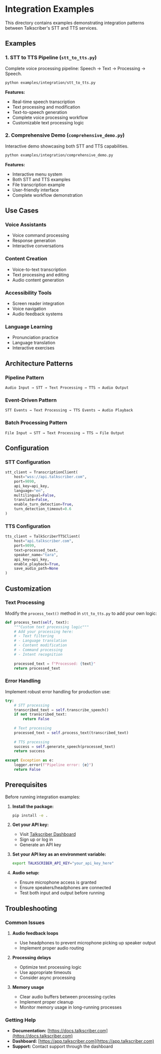 # Integration Examples

This directory contains examples demonstrating integration patterns between Talkscriber's STT and TTS services.

## Examples

### 1. STT to TTS Pipeline (`stt_to_tts.py`)
Complete voice processing pipeline: Speech → Text → Processing → Speech.

```bash
python examples/integration/stt_to_tts.py
```

**Features:**
- Real-time speech transcription
- Text processing and modification
- Text-to-speech generation
- Complete voice processing workflow
- Customizable text processing logic

### 2. Comprehensive Demo (`comprehensive_demo.py`)
Interactive demo showcasing both STT and TTS capabilities.

```bash
python examples/integration/comprehensive_demo.py
```

**Features:**
- Interactive menu system
- Both STT and TTS examples
- File transcription example
- User-friendly interface
- Complete workflow demonstration

## Use Cases

### Voice Assistants
- Voice command processing
- Response generation
- Interactive conversations

### Content Creation
- Voice-to-text transcription
- Text processing and editing
- Audio content generation

### Accessibility Tools
- Screen reader integration
- Voice navigation
- Audio feedback systems

### Language Learning
- Pronunciation practice
- Language translation
- Interactive exercises

## Architecture Patterns

### Pipeline Pattern
```
Audio Input → STT → Text Processing → TTS → Audio Output
```

### Event-Driven Pattern
```
STT Events → Text Processing → TTS Events → Audio Playback
```

### Batch Processing Pattern
```
File Input → STT → Text Processing → TTS → File Output
```

## Configuration

### STT Configuration
```python
stt_client = TranscriptionClient(
    host="wss://api.talkscriber.com",
    port=9090,
    api_key=api_key,
    language="en",
    multilingual=False,
    translate=False,
    enable_turn_detection=True,
    turn_detection_timeout=0.6
)
```

### TTS Configuration
```python
tts_client = TalkScriberTTSClient(
    host="api.talkscriber.com",
    port=9099,
    text=processed_text,
    speaker_name="tara",
    api_key=api_key,
    enable_playback=True,
    save_audio_path=None
)
```

## Customization

### Text Processing
Modify the `process_text()` method in `stt_to_tts.py` to add your own logic:

```python
def process_text(self, text):
    """Custom text processing logic"""
    # Add your processing here:
    # - Text filtering
    # - Language translation
    # - Content modification
    # - Command processing
    # - Intent recognition
    
    processed_text = f"Processed: {text}"
    return processed_text
```

### Error Handling
Implement robust error handling for production use:

```python
try:
    # STT processing
    transcribed_text = self.transcribe_speech()
    if not transcribed_text:
        return False
    
    # Text processing
    processed_text = self.process_text(transcribed_text)
    
    # TTS processing
    success = self.generate_speech(processed_text)
    return success
    
except Exception as e:
    logger.error(f"Pipeline error: {e}")
    return False
```

## Prerequisites

Before running integration examples:

1. **Install the package:**
   ```bash
   pip install -e .
   ```

2. **Get your API key:**
   - Visit [Talkscriber Dashboard](https://app.talkscriber.com)
   - Sign up or log in
   - Generate an API key

3. **Set your API key as an environment variable:**
   ```bash
   export TALKSCRIBER_API_KEY="your_api_key_here"
   ```

4. **Audio setup:**
   - Ensure microphone access is granted
   - Ensure speakers/headphones are connected
   - Test both input and output before running

## Troubleshooting

### Common Issues

1. **Audio feedback loops**
   - Use headphones to prevent microphone picking up speaker output
   - Implement proper audio routing

2. **Processing delays**
   - Optimize text processing logic
   - Use appropriate timeouts
   - Consider async processing

3. **Memory usage**
   - Clear audio buffers between processing cycles
   - Implement proper cleanup
   - Monitor memory usage in long-running processes

### Getting Help

- **Documentation:** [https://docs.talkscriber.com](https://docs.talkscriber.com)
- **Dashboard:** [https://app.talkscriber.com](https://app.talkscriber.com)
- **Support:** Contact support through the dashboard
